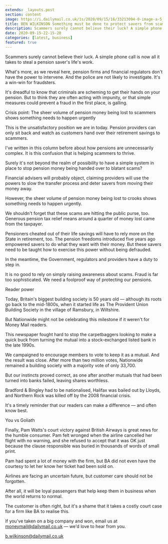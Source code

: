 ```yaml
---
extends: _layouts.post
section: content
image: https://i.dailymail.co.uk/1s/2020/09/15/16/33213094-0-image-a-5_1600182457030.jpg 
title: BEN WILKINSON Something must be done to protect savers from scams 
description: Scammers surely cannot believe their luck? A simple phone call is all it takes to steal a pension savers lifes work. Whats more pension firms and regulators dont have the power to intervene. 
date: 2020-09-15-22-15-20 
categories: [latest, business] 
featured: true 
--- 
```

Scammers surely cannot believe their luck. A simple phone call is now all it takes to steal a pension saver's life's work.

What's more, as we reveal here, pension firms and financial regulators don't have the power to intervene. And the police are not likely to investigate. It's a win-win for fraudsters.

It's dreadful to know that criminals are scheming to get their hands on your pension. But to think they are often acting with impunity, or that simple measures could prevent a fraud in the first place, is galling.

Crisis point: The sheer volume of pension money being lost to scammers shows something needs to happen urgently

This is the unsatisfactory position we are in today. Pension providers can only sit back and watch as customers hand over their retirement savings to scammers.

I've written in this column before about how pensions are unnecessarily complex. It is this confusion that is helping scammers to thrive.

Surely it's not beyond the realm of possibility to have a simple system in place to stop pension money being handed over to blatant scams?

Financial advisers will probably object, claiming providers will use the powers to slow the transfer process and deter savers from moving their money away.

However, the sheer volume of pension money being lost to crooks shows something needs to happen urgently.

We shouldn't forget that these scams are hitting the public purse, too. Generous pension tax relief means around a quarter of money lost came from the taxpayer.

Pensioners cheated out of their life savings will have to rely more on the State in retirement, too. The pension freedoms introduced five years ago empowered savers to do what they want with their money. But these savers need to be taught how to exercise this power without being defrauded.

In the meantime, the Government, regulators and providers have a duty to step in.

It is no good to rely on simply raising awareness about scams. Fraud is far too sophisticated. We need a foolproof way of protecting our pensions.

Reader power

Today, Britain's biggest building society is 50 years old — although its roots go back to the mid-1800s, when it started life as The Provident Union Building Society in the village of Ramsbury, in Wiltshire.

But Nationwide might not be celebrating this milestone if it weren't for Money Mail readers.

This newspaper fought hard to stop the carpetbaggers looking to make a quick buck from turning the mutual into a stock-exchanged listed bank in the late 1990s.

We campaigned to encourage members to vote to keep it as a mutual. And the result was close. After more than two million votes, Nationwide remained a building society with a majority vote of only 33,700.

But our instincts proved correct, as one after another mutuals that had been turned into banks failed, leaving shares worthless.

Bradford & Bingley had to be nationalised, Halifax was bailed out by Lloyds, and Northern Rock was killed off by the 2008 financial crisis.

It's a timely reminder that our readers can make a difference — and often know best.

You vs Goliath

Finally, Pam Watts's court victory against British Airways is great news for the humble consumer. Pam felt wronged when the airline cancelled her flight with no warning, and she refused to accept that it was OK just because the clause responsible was buried in thousands of words of small print.

Pam had spent a lot of money with the firm, but BA did not even have the courtesy to let her know her ticket had been sold on.

Airlines are facing an uncertain future, but customer care should not be forgotten.

After all, it will be loyal passengers that help keep them in business when the world returns to normal.

The customer is often right, but it's a shame that it takes a costly court case for a firm like BA to realise this.

If you've taken on a big company and won, email us at moneymail@dailymail.co.uk — we'd love to hear from you.

b.wilkinson@dailymail.co.uk

 

